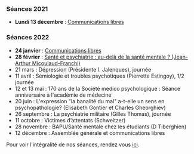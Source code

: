 ### Séances 2021
- **Lundi 13 décembre** : [Communications libres](/seances/2021/decembre-2021-communications-libres)

### Séances 2022
- **24 janvier** : [Communications libres](/seances/2022/janvier-2022-communications-libres)
- **28 février** : [Santé et psychiatrie : au-delà de la santé mentale ? (Jean-Arthur Micoulaud-Franchi)](/seances/2022/fevrier-2022-sante-et-psychiatrie)
- 21 mars : Dépression (Présidente I. Jalenques), journée
- 11 avril : Sémiologie et troubles psychotiques (Pierrette Estingoy), 1/2 journée
- 12 et 13 mai : 170 ans de la Société medico psychologique : Séance anniversaire à l'académie de médecine
- 20 juin : L'expression "la banalité du mal" a-t-elle un sens en psychopathologie? (Elisabeth Gontier et Charles Gheorghiev)
- 26 septembre : La psychiatrie militaire (Gilles Thomas), journée
- 11 octobre : Victimes d’attentats (Schweitzer)
- 28 novembre : BAPU/Santé mentale chez les étudiants (D Tiberghien)
- 12 décembre : Assemblée générale et communications libres

Pour voir l'intégralité de nos séances, rendez vous [ici](/seances/).

